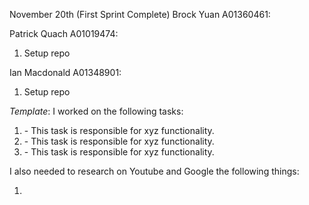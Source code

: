 November 20th (First Sprint Complete)
Brock Yuan A01360461:

Patrick Quach A01019474:
1. Setup repo

Ian Macdonald A01348901:
1. Setup repo



*Template*:
I worked on the following tasks:
1. <Insert Some Task Here> - This task is responsible for xyz functionality.
2. <Insert Some Task Here> - This task is responsible for xyz functionality.
3. <Insert Some Task Here> - This task is responsible for xyz functionality.

I also needed to research on Youtube and Google the following things:
1. <Insert Video or Link to thing you needed to research>

